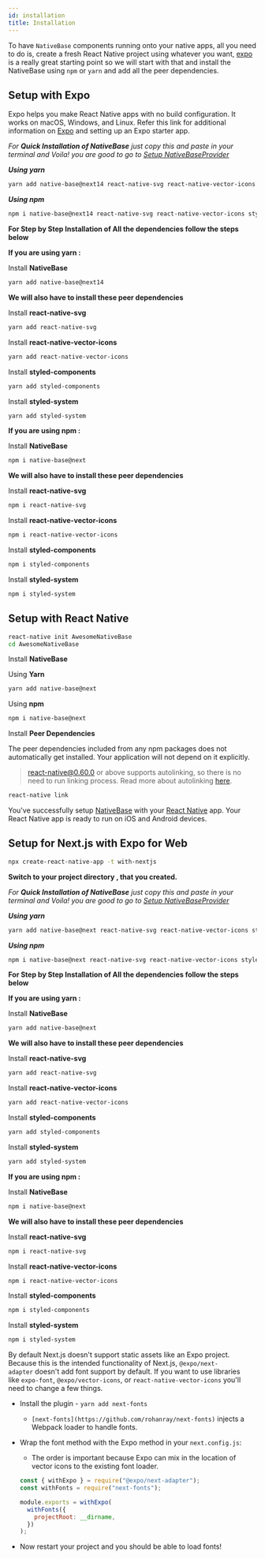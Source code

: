 ```yaml
---
id: installation
title: Installation
---
```


To have `NativeBase` components running onto your native apps, all you need to do is, create a fresh React Native project using whatever you want, [expo](https://docs.expo.io/get-started/installation/) is a really great starting point so we will start with that and install the NativeBase using `npm` or `yarn` and add all the peer dependencies.

## Setup with Expo

Expo helps you make React Native apps with no build configuration. It works on macOS, Windows, and Linux. Refer this link for additional information on [Expo](https://docs.expo.io/) and setting up an Expo starter app.

_For **Quick Installation of NativeBase** just copy this and paste in your terminal and Voila! you are good to go to [Setup NativeBaseProvider](notion://www.notion.so/docs/setup-provider)_

**_Using yarn_**

```bash
yarn add native-base@next14 react-native-svg react-native-vector-icons styled-components styled-system
```

**_Using npm_**

```bash
npm i native-base@next14 react-native-svg react-native-vector-icons styled-components styled-system
```

**For Step by Step Installation of All the dependencies follow the steps below**

**If you are using yarn :**

Install **NativeBase**

```bash
yarn add native-base@next14
```

**We will also have to install these peer dependencies**

Install **react-native-svg**

```bash
yarn add react-native-svg
```

Install **react-native-vector-icons**

```bash
yarn add react-native-vector-icons
```

Install **styled-components**

```bash
yarn add styled-components
```

Install **styled-system**

```bash
yarn add styled-system
```

**If you are using npm :**

Install **NativeBase**

```bash
npm i native-base@next
```

**We will also have to install these peer dependencies**

Install **react-native-svg**

```bash
npm i react-native-svg
```

Install **react-native-vector-icons**

```bash
npm i react-native-vector-icons
```

Install **styled-components**

```bash
npm i styled-components
```

Install **styled-system**

```bash
npm i styled-system
```

## Setup with React Native

```bash
react-native init AwesomeNativeBase
cd AwesomeNativeBase
```

Install **NativeBase**

Using **Yarn**

```bash
yarn add native-base@next
```

Using **npm**

```bash
npm i native-base@next
```

Install **Peer Dependencies**

The peer dependencies included from any npm packages does not automatically get installed. Your application will not depend on it explicitly.

> [react-native@0.60.0](https://reactnative.dev/blog/2019/07/03/version-60) or above supports autolinking, so there is no need to run linking process. Read more about autolinking [here](https://github.com/react-native-community/cli/blob/master/docs/autolinking.md).

```bash
react-native link
```

You've successfully setup [NativeBase](https://nativebase.io/) with your [React Native](https://reactnative.dev/) app. Your React Native app is ready to run on iOS and Android devices.

## Setup for Next.js with Expo for Web

```bash
npx create-react-native-app -t with-nextjs
```

**Switch to your project directory , that you created.**

_For **Quick Installation of NativeBase** just copy this and paste in your terminal and Voila! you are good to go to [Setup NativeBaseProvider](notion://www.notion.so/docs/setup-provider)_

**_Using yarn_**

```bash
yarn add native-base@next react-native-svg react-native-vector-icons styled-components styled-system
```

**_Using npm_**

```bash
npm i native-base@next react-native-svg react-native-vector-icons styled-components styled-system
```

**For Step by Step Installation of All the dependencies follow the steps below**

**If you are using yarn :**

Install **NativeBase**

```bash
yarn add native-base@next
```

**We will also have to install these peer dependencies**

Install **react-native-svg**

```bash
yarn add react-native-svg
```

Install **react-native-vector-icons**

```bash
yarn add react-native-vector-icons
```

Install **styled-components**

```bash
yarn add styled-components
```

Install **styled-system**

```bash
yarn add styled-system
```

**If you are using npm :**

Install **NativeBase**

```bash
npm i native-base@next
```

**We will also have to install these peer dependencies**

Install **react-native-svg**

```bash
npm i react-native-svg
```

Install **react-native-vector-icons**

```bash
npm i react-native-vector-icons
```

Install **styled-components**

```bash
npm i styled-components
```

Install **styled-system**

```bash
npm i styled-system
```

By default Next.js doesn't support static assets like an Expo project. Because this is the intended functionality of Next.js, `@expo/next-adapter` doesn't add font support by default. If you want to use libraries like `expo-font`, `@expo/vector-icons`, or `react-native-vector-icons` you'll need to change a few things.

- Install the plugin - `yarn add next-fonts`
  - `[next-fonts](https://github.com/rohanray/next-fonts)` injects a Webpack loader to handle fonts.
- Wrap the font method with the Expo method in your `next.config.js`:

  - The order is important because Expo can mix in the location of vector icons to the existing font loader.

  ```jsx
  const { withExpo } = require("@expo/next-adapter");
  const withFonts = require("next-fonts");

  module.exports = withExpo(
    withFonts({
      projectRoot: __dirname,
    })
  );
  ```

- Now restart your project and you should be able to load fonts!
